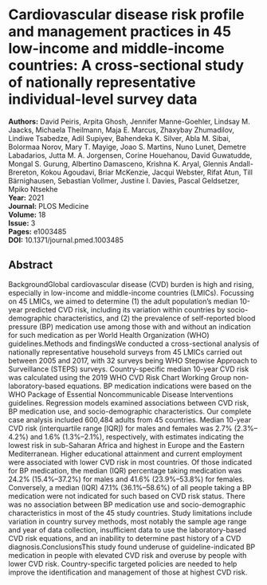 # Cardiovascular disease risk profile and management practices in 45 low-income and middle-income countries: A cross-sectional study of nationally representative individual-level survey data

**Authors:** David Peiris, Arpita Ghosh, Jennifer Manne-Goehler, Lindsay M. Jaacks, Michaela Theilmann, Maja E. Marcus, Zhaxybay Zhumadilov, Lindiwe Tsabedze, Adil Supiyev, Bahendeka K. Silver, Abla M. Sibai, Bolormaa Norov, Mary T. Mayige, Joao S. Martins, Nuno Lunet, Demetre Labadarios, Jutta M. A. Jorgensen, Corine Houehanou, David Guwatudde, Mongal S. Gurung, Albertino Damasceno, Krishna K. Aryal, Glennis Andall-Brereton, Kokou Agoudavi, Briar McKenzie, Jacqui Webster, Rifat Atun, Till Bärnighausen, Sebastian Vollmer, Justine I. Davies, Pascal Geldsetzer, Mpiko Ntsekhe  
**Year:** 2021  
**Journal:** PLOS Medicine  
**Volume:** 18  
**Issue:** 3  
**Pages:** e1003485  
**DOI:** 10.1371/journal.pmed.1003485  

## Abstract
BackgroundGlobal cardiovascular disease (CVD) burden is high and rising, especially in low-income and middle-income countries (LMICs). Focussing on 45 LMICs, we aimed to determine (1) the adult population’s median 10-year predicted CVD risk, including its variation within countries by socio-demographic characteristics, and (2) the prevalence of self-reported blood pressure (BP) medication use among those with and without an indication for such medication as per World Health Organization (WHO) guidelines.Methods and findingsWe conducted a cross-sectional analysis of nationally representative household surveys from 45 LMICs carried out between 2005 and 2017, with 32 surveys being WHO Stepwise Approach to Surveillance (STEPS) surveys. Country-specific median 10-year CVD risk was calculated using the 2019 WHO CVD Risk Chart Working Group non-laboratory-based equations. BP medication indications were based on the WHO Package of Essential Noncommunicable Disease Interventions guidelines. Regression models examined associations between CVD risk, BP medication use, and socio-demographic characteristics. Our complete case analysis included 600,484 adults from 45 countries. Median 10-year CVD risk (interquartile range [IQR]) for males and females was 2.7% (2.3%–4.2%) and 1.6% (1.3%–2.1%), respectively, with estimates indicating the lowest risk in sub-Saharan Africa and highest in Europe and the Eastern Mediterranean. Higher educational attainment and current employment were associated with lower CVD risk in most countries. Of those indicated for BP medication, the median (IQR) percentage taking medication was 24.2% (15.4%–37.2%) for males and 41.6% (23.9%–53.8%) for females. Conversely, a median (IQR) 47.1% (36.1%–58.6%) of all people taking a BP medication were not indicated for such based on CVD risk status. There was no association between BP medication use and socio-demographic characteristics in most of the 45 study countries. Study limitations include variation in country survey methods, most notably the sample age range and year of data collection, insufficient data to use the laboratory-based CVD risk equations, and an inability to determine past history of a CVD diagnosis.ConclusionsThis study found underuse of guideline-indicated BP medication in people with elevated CVD risk and overuse by people with lower CVD risk. Country-specific targeted policies are needed to help improve the identification and management of those at highest CVD risk.

